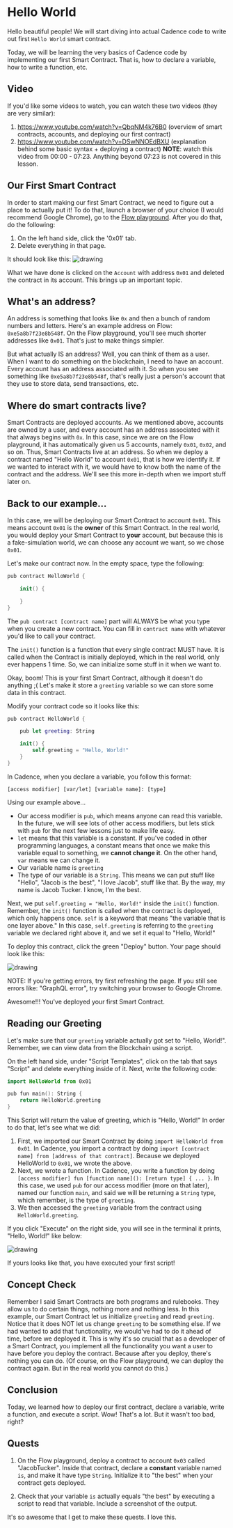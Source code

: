 # Hello World

Hello beautiful people! We will start diving into actual Cadence code to write out first `Hello World` smart contract.

Today, we will be learning the very basics of Cadence code by implementing our first Smart Contract. That is, how to declare a variable, how to write a function, etc.

## Video

If you'd like some videos to watch, you can watch these two videos (they are very similar):

1. https://www.youtube.com/watch?v=QbqNM4k76B0 (overview of smart contracts, accounts, and deploying our first contract)
2. https://www.youtube.com/watch?v=DSwNNOEdBXU (explanation behind some basic syntax + deploying a contract) **NOTE**: watch this video from 00:00 - 07:23. Anything beyond 07:23 is not covered in this lesson.

## Our First Smart Contract

In order to start making our first Smart Contract, we need to figure out a place to actually put it! To do that, launch a browser of your choice (I would recommend Google Chrome), go to the <a href="https://play.onflow.org" target="_blank">Flow playground</a>. After you do that, do the following:
1) On the left hand side, click the '0x01' tab.
2) Delete everything in that page.

It should look like this:
<img src="../images/blanksc.png" alt="drawing" size="400" />

What we have done is clicked on the `Account` with address `0x01` and deleted the contract in its account. This brings up an important topic.

## What's an address?

An address is something that looks like `0x` and then a bunch of random numbers and letters. Here's an example address on Flow: `0xe5a8b7f23e8b548f`. On the Flow playground, you'll see much shorter addresses like `0x01`. That's just to make things simpler.

But what actually IS an address? Well, you can think of them as a user. When I want to do something on the blockchain, I need to have an account. Every account has an address associated with it. So when you see something like `0xe5a8b7f23e8b548f`, that's really just a person's account that they use to store data, send transactions, etc.

## Where do smart contracts live?

Smart Contracts are deployed accounts. As we mentioned above, accounts are owned by a user, and every account has an address associated with it that always begins with `0x`. In this case, since we are on the Flow playground, it has automatically given us 5 accounts, namely `0x01`, `0x02`, and so on. Thus, Smart Contracts live at an address. So when we deploy a contract named "Hello World" to account `0x01`, that is how we identify it. If we wanted to interact with it, we would have to know both the name of the contract and the address. We'll see this more in-depth when we import stuff later on.

## Back to our example...

In this case, we will be deploying our Smart Contract to account `0x01`. This means account `0x01` is the **owner** of this Smart Contract. In the real world, you would deploy your Smart Contract to **your** account, but because this is a fake-simulation world, we can choose any account we want, so we chose `0x01`.

Let's make our contract now. In the empty space, type the following:
```swift
pub contract HelloWorld {

    init() {

    }
}
```

The `pub contract [contract name]` part will ALWAYS be what you type when you create a new contract. You can fill in `contract name` with whatever you'd like to call your contract.

The `init()` function is a function that every single contract MUST have. It is called when the Contract is initially deployed, which in the real world, only ever happens 1 time. So, we can initialize some stuff in it when we want to.

Okay, boom! This is your first Smart Contract, although it doesn't do anything ;( Let's make it store a `greeting` variable so we can store some data in this contract.

Modify your contract code so it looks like this:
```swift
pub contract HelloWorld {

    pub let greeting: String

    init() {
        self.greeting = "Hello, World!"
    }
}
```

In Cadence, when you declare a variable, you follow this format:

`[access modifier] [var/let] [variable name]: [type]`

Using our example above...
- Our access modifier is `pub`, which means anyone can read this variable. In the future, we will see lots of other access modifiers, but lets stick with `pub` for the next few lessons just to make life easy.
- `let` means that this variable is a constant. If you've coded in other programming languages, a constant means that once we make this variable equal to something, we **cannot change it**. On the other hand, `var` means we can change it.
- Our variable name is `greeting`
- The type of our variable is a `String`. This means we can put stuff like "Hello", "Jacob is the best", "I love Jacob", stuff like that. By the way, my name is Jacob Tucker. I know, I'm the best.

Next, we put `self.greeting = "Hello, World!"` inside the `init()` function. Remember, the `init()` function is called when the contract is deployed, which only happens once. `self` is a keyword that means "the variable that is one layer above." In this case, `self.greeting` is referring to the `greeting` variable we declared right above it, and we set it equal to "Hello, World!"

To deploy this contract, click the green "Deploy" button. Your page should look like this:

<img src="../images/helloworld.png" alt="drawing" size="400" />

NOTE: If you're getting errors, try first refreshing the page. If you still see errors like: "GraphQL error", try switching your browser to Google Chrome.

Awesome!!! You've deployed your first Smart Contract.

## Reading our Greeting

Let's make sure that our `greeting` variable actually got set to "Hello, World!". Remember, we can view data from the Blockchain using a script.

On the left hand side, under "Script Templates", click on the tab that says "Script" and delete everything inside of it. Next, write the following code:

```swift
import HelloWorld from 0x01

pub fun main(): String {
    return HelloWorld.greeting
}
```

This Script will return the value of greeting, which is "Hello, World!" In order to do that, let's see what we did:
1. First, we imported our Smart Contract by doing `import HelloWorld from 0x01`. In Cadence, you import a contract by doing `import [contract name] from [address of that contract]`. Because we deployed HelloWorld to `0x01`, we wrote the above.
2. Next, we wrote a function. In Cadence, you write a function by doing `[access modifier] fun [function name](): [return type] { ... }`. In this case, we used `pub` for our access modifier (more on that later), named our function `main`, and said we will be returning a `String` type, which remember, is the type of `greeting`.
3. We then accessed the `greeting` variable from the contract using `HelloWorld.greeting`.

If you click "Execute" on the right side, you will see in the terminal it prints, "Hello, World!" like below:

<img src="../images/hwscript.png" alt="drawing" size="400">

If yours looks like that, you have executed your first script!

## Concept Check

Remember I said Smart Contracts are both programs and rulebooks. They allow us to do certain things, nothing more and nothing less. In this example, our Smart Contract let us initialize `greeting` and read `greeting`. Notice that it does NOT let us change `greeting` to be something else. If we had wanted to add that functionality, we would've had to do it ahead of time, before we deployed it. This is why it's so crucial that as a developer of a Smart Contract, you implement all the functionality you want a user to have before you deploy the contract. Because after you deploy, there's nothing you can do. (Of course, on the Flow playground, we can deploy the contract again. But in the real world you cannot do this.)

## Conclusion

Today, we learned how to deploy our first contract, declare a variable, write a function, and execute a script. Wow! That's a lot. But it wasn't too bad, right?

## Quests

1. On the Flow playground, deploy a contract to account `0x03` called "JacobTucker". Inside that contract, declare a **constant** variable named `is`, and make it have type `String`. Initialize it to "the best" when your contract gets deployed.

2. Check that your variable `is` actually equals "the best" by executing a script to read that variable. Include a screenshot of the output.

It's so awesome that I get to make these quests. I love this. 